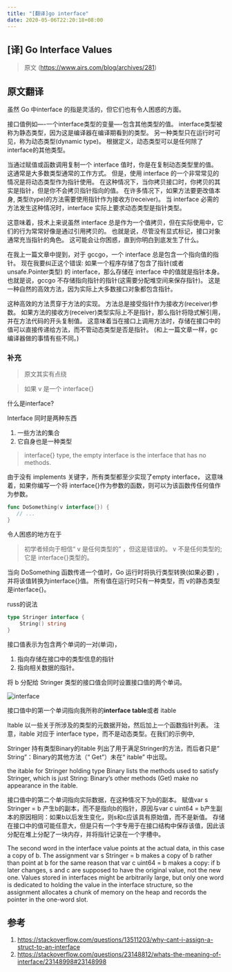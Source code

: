 ```yaml
---
title: "[翻译]go interface"
date: 2020-05-06T22:20:18+08:00
---
```


## [译] Go Interface Values

> 原文 (https://www.airs.com/blog/archives/281)

## 原文翻译
虽然 Go 中interface 的指是灵活的，但它们也有令人困惑的方面。

接口值例如—-一个interface类型的变量—-包含其他类型的值。 interface类型被称为静态类型，因为这是编译器在编译期看到的类型。 另一种类型只在运行时可见，称为动态类型(dynamic type)。 根据定义，动态类型可以是任何除了interface的其他类型。

当通过赋值或函数调用复制一个 interface 值时，你是在复制动态类型里的值。 这通常是大多数类型通常的工作方式。 但是，使用 interface 的一个非常常见的情况是将动态类型作为指针使用。 在这种情况下，当你拷贝接口时，你拷贝的其实是指针，但是你不会拷贝指针指向的值。 在许多情况下，如果方法要更改值本身, 类型(type)的方法需要使用指针作为接收方(receiver)。 当 interface 必需的方法发生这种情况时，interface 实际上要求动态类型是指针类型。

这意味着，技术上来说虽然 interface 总是作为一个值拷贝，但在实际使用中，它们的行为常常好像是通过引用拷贝的。 也就是说，尽管没有显式标记，接口对象通常充当指针的角色。 这可能会让你困惑，直到你明白到底发生了什么。

在我上一篇文章中提到，对于 gccgo，一个 interface 总是包含一个指向值的指针。 现在我要纠正这个错误: 如果一个程序存储了包含了指针(或者unsafe.Pointer类型) 的 interface，那么存储在 interface 中的值就是指针本身。 也就是说，gccgo 不存储指向指针的指针(这需要分配堆空间来保存指针)。 这是一种自然的高效方法，因为实际上大多数接口对象都包含指针。

这种高效的方法贯穿于方法的实现。 方法总是接受指针作为接收方(receiver)参数。 如果方法的接收方(receiver)类型实际上不是指针，那么指针将隐式解引用，并在方法代码的开头复制值。 这意味着当在接口上调用方法时，存储在接口中的值可以直接传递给方法，而不管动态类型是否是指针。 (和上一篇文章一样，gc 编译器做的事情有些不同。)

### 补充
> 原文其实有点绕

> 如果 v 是一个 interface{}

什么是interface?

Interface 同时是两种东西

1. 一些方法的集合
2. 它自身也是一种类型

> interface{} type, the empty interface is the interface that has no methods.

由于没有 implements 关键字，所有类型都至少实现了empty interface， 这意味着，如果你编写一个将 interface{}作为参数的函数，则可以为该函数传任何值作为参数。
```go
func DoSomething(v interface{}) {
   // ...
}
```
令人困惑的地方在于

> 初学者倾向于相信“ v 是任何类型的” ，但这是错误的。
> v 不是任何类型的; 它是 interface{}类型的。

当向 DoSomething 函数传递一个值时，Go 运行时将执行类型转换(如果必要) ，并将该值转换为interface{}值。 所有值在运行时只有一种类型，而 v的静态类型是interface{}。

russ的说法
```go
type Stringer interface {
    String() string
}
```
接口值表示为包含两个单词的一对(单词)，

1. 指向存储在接口中的类型信息的指针
2. 指向相关数据的指针。

将 b 分配给 Stringer 类型的接口值会同时设置接口值的两个单词。

![interface](https://i.stack.imgur.com/H78Bz.png)

接口值中的第一个单词指向我所称的**interface table**或者 itable

Itable 以一些关于所涉及的类型的元数据开始，然后加上一个函数指针列表。 注意，itable 对应于 interface type，而不是动态类型。在我们的示例中,

Stringer 持有类型Binary的itable 列出了用于满足Stringer的方法，而后者只是“ String”：Binary的其他方法（“ Get”）未在“ itable” 中出现。

the itable for Stringer holding type Binary lists the methods used to satisfy Stringer, which is just String: Binary’s other methods (Get) make no appearance in the itable.

接口值中的第二个单词指向实际数据，在这种情况下为b的副本。
赋值var s Stringer = b 产生b的副本，而不是指向b的指针，原因与var c uint64 = b产生副本的原因相同：如果b以后发生变化，则s和c应该具有原始值，而不是新值。
存储在接口中的值可能任意大，但是只有一个字专用于在接口结构中保存该值，因此该分配在堆上分配了一块内存，并将指针记录在一个字槽中。

The second word in the interface value points at the actual data, in this case a copy of b.
The assignment var s Stringer = b makes a copy of b rather than point at b for the same reason that var c uint64 = b makes a copy: if b later changes, s and c are supposed to have the original value, not the new one.
Values stored in interfaces might be arbitrarily large, but only one word is dedicated to holding the value in the interface structure, so the assignment allocates a chunk of memory on the heap and records the pointer in the one-word slot.

## 参考
1. https://stackoverflow.com/questions/13511203/why-cant-i-assign-a-struct-to-an-interface
2. https://stackoverflow.com/questions/23148812/whats-the-meaning-of-interface/23148998#23148998
